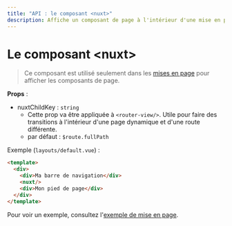 ```yaml
---
title: "API : le composant <nuxt>"
description: Affiche un composant de page à l'intérieur d'une mise en page.
---
```


# Le composant &lt;nuxt&gt;

> Ce composant est utilisé seulement dans les [mises en page](/guide/views#mises-en-page) pour afficher les composants de page.

**Props** :
- nuxtChildKey : `string`
  - Cette prop va être appliquée à `<router-view/>`. Utile pour faire des transitions à l'intérieur d'une page dynamique et d'une route différente.
  - par défaut : `$route.fullPath`

Exemple (`layouts/default.vue`) :

```html
<template>
  <div>
    <div>Ma barre de navigation</div>
    <nuxt/>
    <div>Mon pied de page</div>
  </div>
</template>
```

Pour voir un exemple, consultez l'[exemple de mise en page](/examples/layouts).
